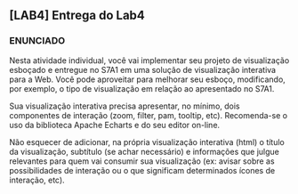 ## [LAB4] Entrega do Lab4

### ENUNCIADO

Nesta atividade individual, você vai implementar seu projeto de visualização esboçado e entregue no S7A1 em uma solução de visualização interativa para a Web. Você pode aproveitar para melhorar seu esboço, modificando, por exemplo, o tipo de visualização em relação ao apresentado no S7A1.

Sua visualização interativa precisa apresentar, no mínimo, dois componentes de interação (zoom, filter, pam, tooltip, etc). Recomenda-se o uso da biblioteca Apache Echarts e do seu editor on-line.

Não esquecer de adicionar, na própria visualização interativa (html) o título da visualização, subtítulo (se achar necessário) e informações que julgue relevantes para quem vai consumir sua visualização (ex: avisar sobre as possibilidades de interação ou o que significam determinados ícones de interação, etc).